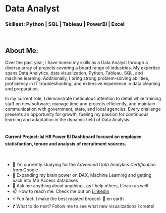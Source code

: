 
# Data Analyst

### Skillset: Python | SQL | Tableau | PowerBI | Excel
<br>

## About Me:

Over the past year, I have honed my skills as a Data Analyst through a diverse array of projects covering a board range of industries. My expertise spans Data Analytics, data visualization, Python, Tableau, SQL, and machine learning. Additionally, I bring strong problem-solving abilities, proficiency in IT troubleshooting, and extensive experience in data cleaning and preparation.

In my current role, I demonstrate meticulous attention to detail while training staff on new software, manage time and projects efficiently, and maintain communication with government, state, and local agencies. Every challenge presents an opportunity for growth, fueling my passion for continuous learning and adaptation in the dynamic field of Data Analysis.
<br>
<br>

#### Current Project: 📊 HR Power BI Dashboard focused on employee statisfaction, tenure and analysis of recruitment sources. 

<br>

- 📝 I’m currently studying for the <i>Advanced Data Analytics Certification</i> from Google
- 🧠 Expanding my brain power on DAX, Machine Learning and getting back into MS Access databases
- 💬 Ask me anything about anything...as I help others, I learn as well.
- 📫 How to reach me: Check me out on <a href="https://www.linkedin.com/in/julyndav/">LinkedIn</a>
- ⚡ Fun fact: I make the best roasted broccoli 🥦 on earth
- ❓ What to do next? Follow me to see what new visualizations I create!

